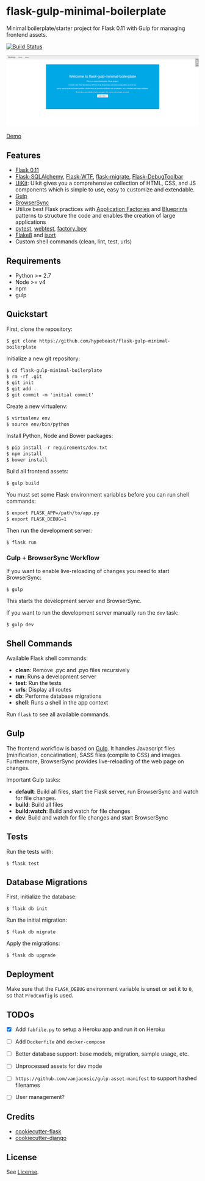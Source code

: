 # flask-gulp-minimal-boilerplate

Minimal boilerplate/starter project for Flask 0.11 with Gulp for managing frontend assets.

[![Build Status](https://travis-ci.org/hypebeast/flask-gulp-minimal-boilerplate.svg?branch=master)](https://travis-ci.org/hypebeast/flask-gulp-minimal-boilerplate)

![screenshot](./screenshot.png)

[Demo](https://flaskgulpboilerplate-prod.herokuapp.com)


## Features

  * [Flask 0.11](http://flask.pocoo.org/)
  * [Flask-SQLAlchemy](http://flask-sqlalchemy.pocoo.org), [Flask-WTF](https://flask-wtf.readthedocs.io/en/stable/), [flask-migrate](https://flask-migrate.readthedocs.io/en/latest/), [Flask-DebugToolbar](https://flask-debugtoolbar.readthedocs.io/en/latest/)
  * [UiKit](https://getuikit.com/): UIkit gives you a comprehensive collection of HTML, CSS, and JS components which is simple to use, easy to customize and extendable.
  * [Gulp](http://gulpjs.com/)
  * [BrowserSync](https://www.browsersync.io/)
  * Utilize best Flask practices with [Application Factories](http://flask.pocoo.org/docs/0.11/patterns/appfactories/) and [Blueprints](http://flask.pocoo.org/docs/0.11/blueprints/) patterns to structure the code and enables the creation of large applications
  * [pytest](http://doc.pytest.org/en/latest/), [webtest](http://docs.pylonsproject.org/projects/webtest/en/latest/), [factory_boy](https://factoryboy.readthedocs.io/en/latest/)
  * [Flake8](http://flake8.pycqa.org/en/latest/) and [isort](https://github.com/timothycrosley/isort)
  * Custom shell commands (clean, lint, test, urls)


## Requirements

  * Python >= 2.7
  * Node >= v4
  * npm
  * gulp


## Quickstart

First, clone the repository:

```
$ git clone https://github.com/hypebeast/flask-gulp-minimal-boilerplate
```

Initialize a new git repository:

```
$ cd flask-gulp-minimal-boilerplate
$ rm -rf .git
$ git init
$ git add .
$ git commit -m 'initial commit'
```

Create a new virtualenv:

```
$ virtualenv env
$ source env/bin/python
```

Install Python, Node and Bower packages:

```
$ pip install -r requirements/dev.txt
$ npm install
$ bower install
```

Build all frontend assets:

```
$ gulp build
```

You must set some Flask environment variables before you can run shell commands:

```
$ export FLASK_APP=/path/to/app.py
$ export FLASK_DEBUG=1
```

Then run the development server:

```
$ flask run
```

### Gulp + BrowserSync Workflow

If you want to enable live-reloading of changes you need to start BrowserSync:

```
$ gulp
```

This starts the development server and BrowserSync.

If you want to run the development server manually run the `dev` task:

```
$ gulp dev
```


## Shell Commands

Available Flask shell commands:

  * **clean**: Remove .pyc and .pyo files recursively
  * **run**: Runs a development server
  * **test**: Run the tests
  * **urls**: Display all routes
  * **db**: Performe database migrations
  * **shell**: Runs a shell in the app context

Run `flask` to see all available commands.


## Gulp

The frontend workflow is based on [Gulp](http://gulpjs.com/). It handles Javascript files (minification, concatination), SASS files (compile to CSS) and images. Furthermore, BrowserSync provides live-reloading of the web page on changes.

Important Gulp tasks:

  * **default**: Build all files, start the Flask server, run BrowserSync and watch for file changes.
  * **build**: Build all files
  * **build:watch**: Build and watch for file changes
  * **dev**: Build and watch for file changes and start BrowserSync


## Tests

Run the tests with:

```
$ flask test
```


## Database Migrations

First, initialize the database:

```
$ flask db init
```

Run the initial migration:

```
$ flask db migrate
```

Apply the migrations:

```
$ flask db upgrade
```


## Deployment

Make sure that the `FLASK_DEBUG` environment variable is unset or set it to `0`, so that `ProdConfig` is used.


## TODOs

  * [x] Add `fabfile.py` to setup a Heroku app and run it on Heroku
  * [ ] Add `Dockerfile` and `docker-compose`  
  * [ ] Better database support: base models, migration, sample usage, etc.
  * [ ] Unprocessed assets for dev mode
  * [ ] `https://github.com/vanjacosic/gulp-asset-manifest` to support hashed filenames
  * [ ] User management?


## Credits

  * [cookiecutter-flask](https://github.com/sloria/cookiecutter-flask)
  * [cookiecutter-django](https://github.com/pydanny/cookiecutter-django)


## License

See [License](./LICENSE).
